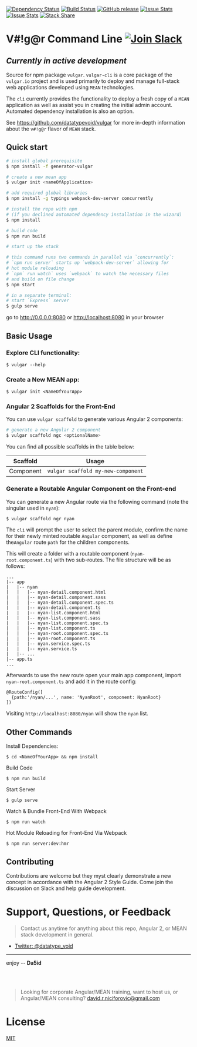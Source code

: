 [![Dependency Status](https://david-dm.org/datatypevoid/vulgar-cli.svg)](https://david-dm.org/datatypevoid/vulgar-cli) [![Build Status](https://travis-ci.org/datatypevoid/vulgar-cli.svg?branch=master)](https://travis-ci.org/datatypevoid/vulgar-cli) [![GitHub release](https://img.shields.io/github/release/qubyte/rubidium.svg)](https://github.com/datatypevoid/vulgar-cli) [![Issue Stats](http://issuestats.com/github/datatypevoid/generator-vulgar/badge/pr?style=flat)](http://issuestats.com/github/datatypevoid/vulgar-cli) [![Issue Stats](http://issuestats.com/github/datatypevoid/vulgar-cli/badge/issue?style=flat)](http://issuestats.com/github/datatypevoid/vulgar-cli) [![Stack Share](http://img.shields.io/badge/tech-stack-0690fa.svg?style=flat)](stackshare.io/datatypevoid/vulgar)

# V#!g@r Command Line [![Join Slack](https://img.shields.io/badge/slack-join-brightgreen.svg)](http://www.davidniciforovic.com/wp-login.php?action=slack-invitation)

## *Currently in active development*

Source for npm package `vulgar`. `vulgar-cli` is a core package of the `vulgar.io` project and is used primarily to deploy and manage full-stack web applications developed using `MEAN` technologies.

The `cli` currently provides the functionality to deploy a fresh copy of a `MEAN` application as well as assist you in creating the initial admin account. Automated dependency installation is also an option.

See <https://github.com/datatypevoid/vulgar> for more in-depth information about the `v#!g@r` flavor of `MEAN` stack.

## Quick start

```bash
# install global prerequisite
$ npm install -f generator-vulgar

# create a new mean app
$ vulgar init <nameOfApplication>

# add required global libraries
$ npm install -g typings webpack-dev-server concurrently

# install the repo with npm
# (if you declined automated dependency installation in the wizard)
$ npm install

# build code
$ npm run build

# start up the stack

# this command runs two commands in parallel via `concurrently`:
# `npm run server` starts up `webpack-dev-server` allowing for
# hot module reloading
# `npm` run watch` uses `webpack` to watch the necessary files
# and build on file change
$ npm start

# in a separate terminal:
# start `Express` server
$ gulp serve
```

go to <http://0.0.0.0:8080> or <http://localhost:8080> in your browser

## Basic Usage

### Explore CLI functionality:

```
$ vulgar --help
```

### Create a New MEAN app:

```
$ vulgar init <NameOfYourApp>
```

### Angular 2 Scaffolds for the Front-End

You can use `vulgar scaffold` to generate various Angular 2 components:

```bash
# generate a new Angular 2 component
$ vulgar scaffold ngc <optionalName>
```

You can find all possible scaffolds in the table below:

Scaffold  | Usage
--------- | ----------------------------------
Component | `vulgar scaffold my-new-component`

### Generate a Routable Angular Component on the Front-end

You can generate a new Angular route via the following command (note the singular used in `nyan`):

```bash
$ vulgar scaffold ngr nyan
```

The `cli` will prompt the user to select the parent module, confirm the name for their newly minted routable `Angular` component, as well as define the`Angular` route `path` for the children components.

This will create a folder with a routable component (`nyan-root.component.ts`) with two sub-routes. The file structure will be as follows:

```
...
|-- app
|   |-- nyan
|   |   |-- nyan-detail.component.html
|   |   |-- nyan-detail.component.sass
|   |   |-- nyan-detail.component.spec.ts
|   |   |-- nyan-detail.component.ts
|   |   |-- nyan-list.component.html
|   |   |-- nyan-list.component.sass
|   |   |-- nyan-list.component.spec.ts
|   |   |-- nyan-list.component.ts
|   |   |-- nyan-root.component.spec.ts
|   |   |-- nyan-root.component.ts
|   |   |-- nyan.service.spec.ts
|   |   |-- nyan.service.ts
|   |-- ...
|-- app.ts
...
```

Afterwards to use the new route open your main app component, import `nyan-root.component.ts` and add it in the route config:

```
@RouteConfig([
  {path:'/nyan/...', name: 'NyanRoot', component: NyanRoot}
])
```

Visiting `http://localhost:8080/nyan` will show the `nyan` list.

## Other Commands

  Install Dependencies:

```
$ cd <NameOfYourApp> && npm install
```

Build Code

```
$ npm run build
```

Start Server

```
$ gulp serve
```

Watch & Bundle Front-End With Webpack

```
$ npm run watch
```

Hot Module Reloading for Front-End Via Webpack

```
$ npm run server:dev:hmr
```

## Contributing

Contributions are welcome but they myst clearly demonstrate a new concept in accordance with the Angular 2 Style Guide. Come join the discussion on Slack and help guide development.

# Support, Questions, or Feedback

> Contact us anytime for anything about this repo, Angular 2, or MEAN stack development in general.

- [Twitter: @datatype_void](https://twitter.com/datatype_void)

--------------------------------------------------------------------------------

enjoy -- **Da5id**

<br><br>

> Looking for corporate Angular/MEAN training, want to host us, or Angular/MEAN consulting? david.r.niciforovic@gmail.com

# License

 [MIT](/LICENSE)
